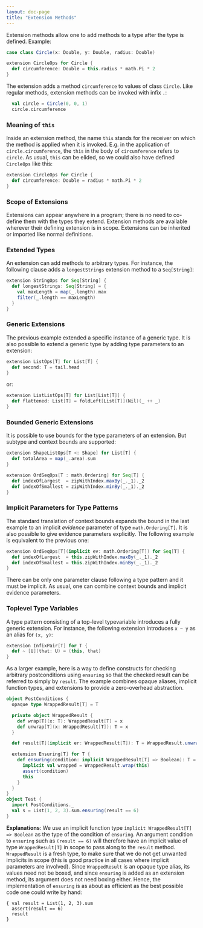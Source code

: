 ```yaml
---
layout: doc-page
title: "Extension Methods"
---
```


Extension methods allow one to add methods to a type after the type is defined. Example:

```scala
case class Circle(x: Double, y: Double, radius: Double)

extension CircleOps for Circle {
  def circumference: Double = this.radius * math.Pi * 2
}
```

The extension adds a method `circumference` to values of class `Circle`. Like regular methods, extension methods can be invoked with infix `.`:

```scala
  val circle = Circle(0, 0, 1)
  circle.circumference
```

### Meaning of `this`

Inside an extension method, the name `this` stands for the receiver on which the
method is applied when it is invoked. E.g. in the application of `circle.circumference`,
the `this` in the body of `circumference` refers to `circle`. As usual, `this` can be elided, so we could also have defined `CircleOps` like this:

```scala
extension CircleOps for Circle {
  def circumference: Double = radius * math.Pi * 2
}
```

### Scope of Extensions

Extensions can appear anywhere in a program; there is no need to co-define them with the types they extend. Extension methods are available wherever their defining extension is in scope.  Extensions can be inherited or imported like normal definitions.

### Extended Types

An extension can add methods to arbitrary types. For instance, the following
clause adds a `longestStrings` extension method to a `Seq[String]`:

```scala
extension StringOps for Seq[String] {
  def longestStrings: Seq[String] = {
    val maxLength = map(_.length).max
    filter(_.length == maxLength)
  }
}
```

### Generic Extensions

The previous example extended a specific instance of a generic type. It is also possible
to extend a generic type by adding type parameters to an extension:

```scala
extension ListOps[T] for List[T] {
  def second: T = tail.head
}
```

or:


```scala
extension ListListOps[T] for List[List[T]] {
  def flattened: List[T] = foldLeft[List[T]](Nil)(_ ++ _)
}
```

### Bounded Generic Extensions

It is possible to use bounds for the type parameters of an extension. But subtype and context bounds are supported:

```scala
extension ShapeListOps[T <: Shape] for List[T] {
  def totalArea = map(_.area).sum
}

extension OrdSeqOps[T : math.Ordering] for Seq[T] {
  def indexOfLargest  = zipWithIndex.maxBy(_._1)._2
  def indexOfSmallest = zipWithIndex.minBy(_._1)._2
}
```

### Implicit Parameters for Type Patterns

The standard translation of context bounds expands the bound in the last example to an implicit _evidence_ parameter of type `math.Ordering[T]`. It is also possible to give evidence parameters explicitly. The following example is equivalent to the previous one:

```scala
extension OrdSeqOps[T](implicit ev: math.Ordering[T]) for Seq[T] {
  def indexOfLargest  = this.zipWithIndex.maxBy(_._1)._2
  def indexOfSmallest = this.zipWithIndex.minBy(_._1)._2
}
```

There can be only one parameter clause following a type pattern and it must be implicit. As usual, one can combine context bounds and implicit evidence parameters.

### Toplevel Type Variables

A type pattern consisting of a top-level typevariable introduces a fully generic extension. For instance, the following extension introduces `x ~ y` as an alias
for `(x, y)`:

```scala
extension InfixPair[T] for T {
  def ~ [U](that: U) = (this, that)
}
```

As a larger example, here is a way to define constructs for checking arbitrary postconditions using `ensuring` so that the checked result can be referred to simply by `result`. The example combines opaque aliases, implicit function types, and extensions to provide a zero-overhead abstraction.

```scala
object PostConditions {
  opaque type WrappedResult[T] = T

  private object WrappedResult {
    def wrap[T](x: T): WrappedResult[T] = x
    def unwrap[T](x: WrappedResult[T]): T = x
  }

  def result[T](implicit er: WrappedResult[T]): T = WrappedResult.unwrap(er)

  extension Ensuring[T] for T {
    def ensuring(condition: implicit WrappedResult[T] => Boolean): T = {
      implicit val wrapped = WrappedResult.wrap(this)
      assert(condition)
      this
    }
  }
}
object Test {
  import PostConditions._
  val s = List(1, 2, 3).sum.ensuring(result == 6)
}
```
**Explanations**: We use an implicit function type `implicit WrappedResult[T] => Boolean`
as the type of the condition of `ensuring`. An argument condition to `ensuring` such as
`(result == 6)` will therefore have an implicit value of type `WrappedResult[T]` in scope
to pass along to the `result` method. `WrappedResult` is a fresh type, to make sure that we do not get unwanted implicits in scope (this is good practice in all cases where implicit parameters are involved). Since `WrappedResult` is an opaque type alias, its values need not be boxed, and since `ensuring` is added as an extension method, its argument does not need boxing either. Hence, the implementation of `ensuring` is as about as efficient as the best possible code one could write by hand:

    { val result = List(1, 2, 3).sum
      assert(result == 6)
      result
    }
